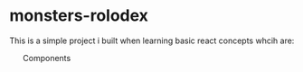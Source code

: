 # monsters-rolodex
<p>This is a simple project i built when learning basic react concepts whcih are:</p>
<ul>Components<ul> 

